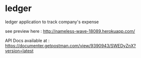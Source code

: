 # ledger
ledger application to track company's expense

see preview here : http://nameless-wave-18089.herokuapp.com/

API Docs available at : https://documenter.getpostman.com/view/9390943/SWEDyZnX?version=latest

